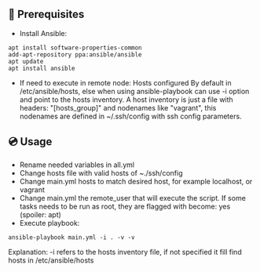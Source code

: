## 📝 Prerequisites
- Install Ansible:
```
apt install software-properties-common
add-apt-repository ppa:ansible/ansible
apt update
apt install ansible
```
- If need to execute in remote node: Hosts configured
By default in /etc/ansible/hosts, else when using ansible-playbook can use -i option and point to the hosts inventory.
A host inventory is just a file with headers: "[hosts_group]" and nodenames like "vagrant", this nodenames are defined in
~/.ssh/config with ssh config parameters.

## 💿 Usage
- Rename needed variables in all.yml
- Change hosts file with valid hosts of ~./ssh/config
- Change main.yml hosts to match desired host, for example localhost, or vagrant
- Change main.yml the remote_user that will execute the script.
    If some tasks needs to be run as root, they are flagged with become: yes (spoiler: apt)
- Execute playbook:
```
ansible-playbook main.yml -i . -v -v
```
Explanation:
-i refers to the hosts inventory file, if not specified it fill find hosts in /etc/ansible/hosts
